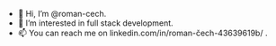 - 👋 Hi, I’m @roman-cech.
- 👀 I’m interested in full stack development.
- 📫 You can reach me on linkedin.com/in/roman-čech-43639619b/ .

<!---
roman-cech/roman-cech is a ✨ special ✨ repository because its `README.md` (this file) appears on your GitHub profile.
You can click the Preview link to take a look at your changes.
--->
